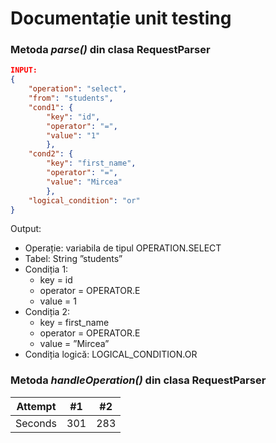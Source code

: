 # Documentație unit testing

### Metoda *parse()* din clasa RequestParser

```json
INPUT:
{
    "operation": "select",
    "from": "students",
    "cond1": {
        "key": "id",
        "operator": "=",
        "value": "1"
        },
    "cond2": {
        "key": "first_name",
        "operator": "=",
        "value": "Mircea"
        },
    "logical_condition": "or"
}
```

Output: 
-	Operație: variabila de tipul OPERATION.SELECT
-	Tabel: String ”students”
-	Condiția 1: 
    -	key = id
    -	operator = OPERATOR.E
    -	value = 1
-	Condiția 2:
    -	key = first_name
    -	operator = OPERATOR.E
    -	value = ”Mircea”
-	Condiția logică: LOGICAL_CONDITION.OR


### Metoda *handleOperation()* din clasa RequestParser

| Attempt | #1  | #2  |
| :-----: | :-: | :-: |
| Seconds | 301 | 283 |m
